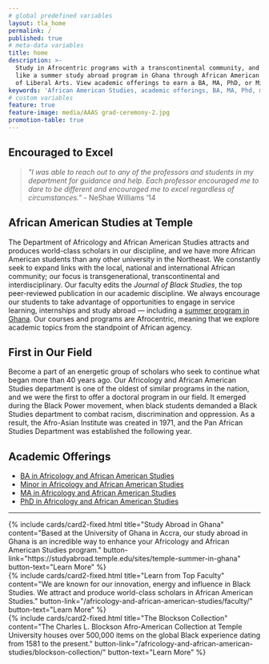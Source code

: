 ```yaml
---
# global predefined variables
layout: tla_home
permalink: /
published: true
# meta-data variables
title: home
description: >-
  Study in Afrocentric programs with a transcontinental community, and take advantage of unique opportunities,
  like a summer study abroad program in Ghana through African American Studies at Temple University’s College
  of Liberal Arts. View academic offerings to earn a BA, MA, PhD, or Minor in Africology and African American Studies.
keywords: 'African American Studies, academic offerings, BA, MA, Phd, minor'
# custom variables
feature: true
feature-image: media/AAAS grad-ceremony-2.jpg
promotion-table: true
---
```

## Encouraged to Excel
> _"I was able to reach out to any of the professors and  students in my department for guidance and help. Each professor encouraged me to dare to be different and encouraged me to excel regardless of circumstances."_ - NeShae Williams '14

## African American Studies at Temple
The Department of Africology and African American Studies attracts and produces world-class scholars in our discipline, and we have more African American students than any other university in the Northeast. We constantly seek to expand links with the local, national and international African community; our focus is transgenerational, transcontinental and interdisciplinary. Our faculty edits the _Journal of Black Studies_, the top peer-reviewed publication in our academic discipline. We always encourage our students to take advantage of opportunities to engage in service learning, internships and study abroad — including a [summer program in Ghana](https://studyabroad.temple.edu/). Our courses and programs are Afrocentric, meaning that we explore academic topics from the standpoint of African agency.

## First in Our Field
Become a part of an energetic group of scholars who seek to continue what began more than 40 years ago. Our Africology and African American Studies department is one of the oldest of similar programs in the nation, and we were the first to offer a doctoral program in our field. It emerged during the Black Power movement, when black students demanded a Black Studies department to combat racism, discrimination and oppression. As a result, the Afro-Asian Institute was created in 1971, and the Pan African Studies Department was established the following year.

## Academic Offerings
- [BA in Africology and African American Studies](https://www.temple.edu/academics/degree-programs/africology-and-african-american-studies-major-la-aaas-ba)
- [Minor in Africology and African American Studies](http://bulletin.temple.edu/undergraduate/liberal-arts/africology-african-american-studies/minor-africology-african-american-studies/)
- [MA in Africology and African American Studies](https://www.temple.edu/academics/degree-programs/africology-and-african-american-studies-ma-la-aaas-ma)
- [PhD in Africology and African American Studies](https://www.temple.edu/academics/degree-programs/africology-and-african-american-studies-phd-la-aaas-phd)

___

<div class="row row-wide">
  <div class="col m12 l4">{% include cards/card2-fixed.html
    title="Study Abroad in Ghana"
    content="Based at the University of Ghana in Accra, our study abroad in Ghana is an incredible way to enhance your Africology and African American Studies program."
    button-link="https://studyabroad.temple.edu/sites/temple-summer-in-ghana"
    button-text="Learn More" %}
  </div>
  <div class="row row-wide">
    <div class="col m12 l4">{% include cards/card2-fixed.html
      title="Learn from Top Faculty"
      content="We are known for our innovation, energy and influence in Black Studies. We attract and produce world-class scholars in African American Studies."
      button-link="/africology-and-african-american-studies/faculty/"
      button-text="Learn More" %}
    </div>
    <div class="row row-wide">
      <div class="col m12 l4">{% include cards/card2-fixed.html
        title="The Blockson Collection"
        content="The Charles L. Blockson Afro-American Collection at Temple University houses over 500,000 items on the global Black experience dating from 1581 to the present."
        button-link="/africology-and-african-american-studies/blockson-collection/"
        button-text="Learn More" %}
      </div>
</div>

